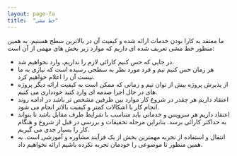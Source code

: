 ```yaml
---
layout: page-fa
title:  "خط مشی"
---
```

ما معتقد به کارا بودن خدمات ارائه شده و کیفیت آن در بالاترین سطح هستیم. به همین منظور خط مشی تعریف شده ای داریم که موارد زیر بخش های مهمی از آن است:

- در جایی که حس کنیم کارائی لازم را نداریم، وارد نخواهیم شد.
- هر زمان حس کنیم تیم و فرد مورد نظر به سطحی رسیده است که نیازی به ما نیست آن را اعلام خواهیم کرد.
- از پذیرش پروژه بیش از توان تیم و زمانی که ممکن است به کیفیت ارائه دیگر پروژه های در حال اجرا صدمه ای وارد کنید خودداری می کنیم.
- اعتقاد داریم هر چقدر در شروع کار موارد بین طرفین مشخص تر باشد در ادامه روند انجام کار با اشکالات کمتر و کیفیت بالاتر انجام می شود.
- اعتقاد داریم هر سرویس و خدماتی باید متناسب با شرایط طرف مقابل باشد تا بتواند به حداکثر کارائی برسد. بنابراین مرحله تحقیقات و بررسی در قبل از شروع و هنگام کار را بسیار جدی می گیریم.
- انتقال و استفاده از تجربه مهمترین بخش از یک فرآیند مشاوره و آموزشی است. به همین منظور تا موضوعی را خودمان تجربه نکرده باشیم ارائه نخواهیم داد.